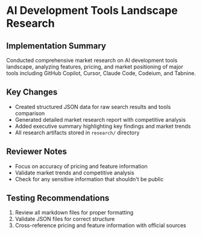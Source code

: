 # AI Development Tools Landscape Research

## Implementation Summary
Conducted comprehensive market research on AI development tools landscape, analyzing features, pricing, and market positioning of major tools including GitHub Copilot, Cursor, Claude Code, Codeium, and Tabnine.

## Key Changes
- Created structured JSON data for raw search results and tools comparison
- Generated detailed market research report with competitive analysis
- Added executive summary highlighting key findings and market trends
- All research artifacts stored in `research/` directory

## Reviewer Notes
- Focus on accuracy of pricing and feature information
- Validate market trends and competitive analysis
- Check for any sensitive information that shouldn't be public

## Testing Recommendations
1. Review all markdown files for proper formatting
2. Validate JSON files for correct structure
3. Cross-reference pricing and feature information with official sources